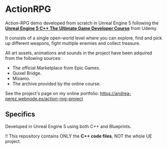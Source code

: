 # ActionRPG

Action-RPG demo developed from scratch in Unreal Engine 5 following the [**Unreal Engine 5 C++ The Ultimate Game Developer Course**](https://www.udemy.com/course/unreal-engine-5-the-ultimate-game-developer-course/) from Udemy.

It consists of a single open-world level where you can explore, find and pick up different weapons, fight multiple enemies and collect treasure.

All art assets, animations and sounds in the project have been adquired from the following sources:
- The official Marketplace from Epic Games.
- Quixel Bridge.
- Mixamo.
- The archive provided by the online course.

See the project's page on my online portfolio: https://andrea-perez.webnode.es/action-rpg-project

## Specifics

Developed in Unreal Engine 5 using both C++ and Blueprints.

!! This repository contains ONLY the **C++ code files**, NOT the whole UE project.
